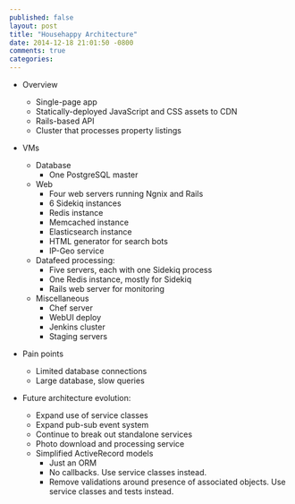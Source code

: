 ```yaml
---
published: false
layout: post
title: "Househappy Architecture"
date: 2014-12-18 21:01:50 -0800
comments: true
categories:
---
```

* Overview
  * Single-page app
  * Statically-deployed JavaScript and CSS assets to CDN
  * Rails-based API
  * Cluster that processes property listings

* VMs
  * Database
    * One PostgreSQL master
  * Web
    * Four web servers running Ngnix and Rails
    * 6 Sidekiq instances
    * Redis instance
    * Memcached instance
    * Elasticsearch instance
    * HTML generator for search bots
    * IP-Geo service
  * Datafeed processing:
    * Five servers, each with one Sidekiq process
    * One Redis instance, mostly for Sidekiq
    * Rails web server for monitoring
  * Miscellaneous
    * Chef server
    * WebUI deploy
    * Jenkins cluster
    * Staging servers

* Pain points
  * Limited database connections
  * Large database, slow queries

* Future architecture evolution:
  * Expand use of service classes
  * Expand pub-sub event system
  * Continue to break out standalone services
  * Photo download and processing service
  * Simplified ActiveRecord models
    * Just an ORM
    * No callbacks. Use service classes instead.
    * Remove validations around presence of associated objects. Use service
      classes and tests instead.
